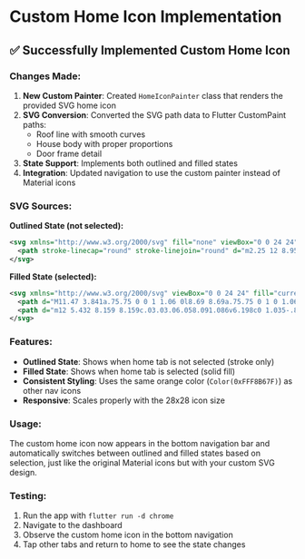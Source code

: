 # Custom Home Icon Implementation

## ✅ Successfully Implemented Custom Home Icon

### Changes Made:

1. **New Custom Painter**: Created `HomeIconPainter` class that renders the provided SVG home icon
2. **SVG Conversion**: Converted the SVG path data to Flutter CustomPaint paths:
   - Roof line with smooth curves
   - House body with proper proportions
   - Door frame detail
3. **State Support**: Implements both outlined and filled states
4. **Integration**: Updated navigation to use the custom painter instead of Material icons

### SVG Sources:

**Outlined State (not selected):**
```xml
<svg xmlns="http://www.w3.org/2000/svg" fill="none" viewBox="0 0 24 24" stroke-width="1.5" stroke="currentColor" class="size-6">
  <path stroke-linecap="round" stroke-linejoin="round" d="m2.25 12 8.954-8.955c.44-.439 1.152-.439 1.591 0L21.75 12M4.5 9.75v10.125c0 .621.504 1.125 1.125 1.125H9.75v-4.875c0-.621.504-1.125 1.125-1.125h2.25c.621 0 1.125.504 1.125 1.125V21h4.125c.621 0 1.125-.504 1.125-1.125V9.75M8.25 21h8.25" />
</svg>
```

**Filled State (selected):**
```xml
<svg xmlns="http://www.w3.org/2000/svg" viewBox="0 0 24 24" fill="currentColor" class="size-6">
  <path d="M11.47 3.841a.75.75 0 0 1 1.06 0l8.69 8.69a.75.75 0 1 0 1.06-1.061l-8.689-8.69a2.25 2.25 0 0 0-3.182 0l-8.69 8.69a.75.75 0 1 0 1.061 1.06l8.69-8.689Z" />
  <path d="m12 5.432 8.159 8.159c.03.03.06.058.091.086v6.198c0 1.035-.84 1.875-1.875 1.875H15a.75.75 0 0 1-.75-.75v-4.5a.75.75 0 0 0-.75-.75h-3a.75.75 0 0 0-.75.75V21a.75.75 0 0 1-.75.75H5.625a1.875 1.875 0 0 1-1.875-1.875v-6.198a2.29 2.29 0 0 0 .091-.086L12 5.432Z" />
</svg>
```

### Features:
- **Outlined State**: Shows when home tab is not selected (stroke only)
- **Filled State**: Shows when home tab is selected (solid fill)
- **Consistent Styling**: Uses the same orange color (`Color(0xFFF8B67F)`) as other nav icons
- **Responsive**: Scales properly with the 28x28 icon size

### Usage:
The custom home icon now appears in the bottom navigation bar and automatically switches between outlined and filled states based on selection, just like the original Material icons but with your custom SVG design.

### Testing:
1. Run the app with `flutter run -d chrome`
2. Navigate to the dashboard
3. Observe the custom home icon in the bottom navigation
4. Tap other tabs and return to home to see the state changes